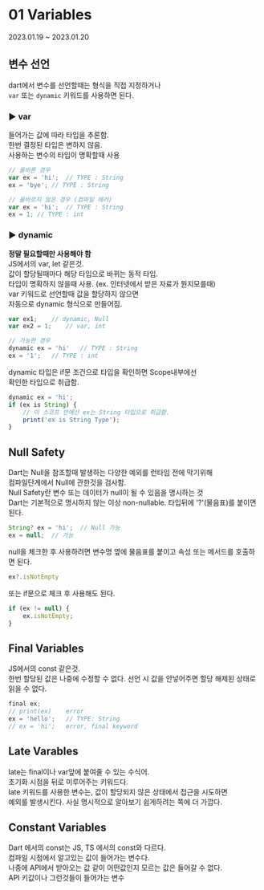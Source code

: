 # 01 Variables
2023.01.19 ~ 2023.01.20 

## 변수 선언
dart에서 변수를 선언할때는 형식을 직접 지정하거나  
`var` 또는 `dynamic` 키워드를 사용하면 된다.  

### ▶︎ var
들어가는 값에 따라 타입을 추론함.  
한번 결정된 타입은 변하지 않음.  
사용하는 변수의 타입이 명확할때 사용
```javascript
// 올바른 경우
var ex = 'hi';	// TYPE : String
ex = 'bye';	// TYPE : String
```
```javascript
// 올바르지 않은 경우 (컴파일 에러)
var ex = 'hi';	// TYPE : String
ex = 1;	// TYPE : int
```

### ▶︎ dynamic
**정말 필요할때만 사용해야 함**  
JS에서의 var, let 같은것.  
값이 할당될때마다 해당 타입으로 바뀌는 동적 타입.  
타입이 명확하지 않을때 사용. (ex. 인터넷에서 받은 자료가 뭔지모를때)  
var 키워드로 선언할때 값을 할당하지 않으면  
자동으로 dynamic 형식으로 만들어짐.
```javascript
var ex1;	// dynamic, Null
var ex2 = 1;	// var, int
```
```javascript
// 가능한 경우
dynamic ex = 'hi'	// TYPE : String
ex = '1';	// TYPE : int
```

dynamic 타입은 if문 조건으로 타입을 확인하면 Scope내부에선  
확인한 타입으로 취급함.  
```javascript
dynamic ex = 'hi';
if (ex is String) {
	// 이 스코프 안에선 ex는 String 타입으로 취급함.
	print('ex is String Type');
}
```

## Null Safety
Dart는 Null을 참조할때 발생하는 다양한 예외를 런타임 전에 막기위해  
컴파일단계에서 Null에 관한것을 검사함.  
Null Safety란 변수 또는 데이터가 null이 될 수 있음을 명시하는 것  
Dart는 기본적으로 명시하지 않는 이상 non-nullable.
타입뒤에 '?'(물음표)를 붙이면 된다.

```javascript
String? ex = 'hi';	// Null 가능
ex = null;	// 가능
```

null을 체크한 후 사용하려면 변수명 옆에 물음표를 붙이고 속성 또는 메서드를 호출하면 된다.
```javascript
ex?.isNotEmpty
```
또는 if문으로 체크 후 사용해도 된다.
```javascript
if (ex != null) {
	ex.isNotEmpty;
}
```

## Final Variables
JS에서의 const 같은것.  
한번 할당된 값은 나중에 수정할 수 없다.
선언 시 값을 안넣어주면 할당 해제된 상태로 읽을 수 없다.
```javascript
final ex;
// print(ex)	error
ex = 'hello';	// TYPE: String
// ex = 'hi';	error, final keyword
```

## Late Varables
late는 final이나 var앞에 붙여줄 수 있는 수식어.  
초기화 시점을 뒤로 미루어주는 키워드다.  
late 키워드를 사용한 변수는, 값이 할당되지 않은 상태에서 접근을 시도하면  
예외를 발생시킨다. 사실 명시적으로 알아보기 쉽게하려는 쪽에 더 가깝다.

## Constant Variables
Dart 에서의 const는 JS, TS 에서의 const와 다르다.  
컴파일 시점에서 알고있는 값이 들어가는 변수다.  
나중에 API에서 받아오는 값 같이 어떤값인지 모르는 값은 들어갈 수 없다.  
API 키값이나 그런것들이 들어가는 변수
